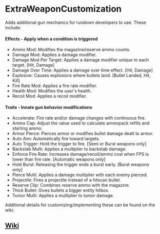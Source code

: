 # ExtraWeaponCustomization

Adds additional gun mechanics for rundown developers to use. These include:

#### Effects - Apply when a condition is triggered
- Ammo Mod: Modifies the magazine/reserve ammo counts.
- Damage Mod: Applies a damage modifier.
- Damage Mod Per Target: Applies a damage modifier unique to each target. [Hit, Damage]
- Damage Over Time: Applies a damage over time effect. [Hit, Damage]
- Explosive: Causes explosions where bullets land. [Bullet Landed, Hit, Kill]
- Fire Rate Mod: Applies a fire rate modifier.
- Health Mod: Modifies the user's health.
- Recoil Mod: Applies a recoil modifier.

#### Traits - Innate gun behavior modifications
- Accelerate: Fire rate and/or damage changes with continuous fire.
- Ammo Cap: Adjust the value used to calculate ammopack refills and starting ammo.
- Armor Pierce: Pierces armor or modifies bullet damage dealt to armor.
- Auto Aim: Automatically fire toward targets.
- Auto Trigger: Hold the trigger to fire. [Semi or Burst weapons only]
- Backstab Multi: Applies a multiplier to backstab damage.
- Enforce Fire Rate: Increases damage/recoil/ammo cost when FPS is lower than fire rate. [Automatic weapons only]
- Hold Burst: Releasing the trigger ends a burst early. [Burst weapons only]
- Pierce Multi: Applies a damage multiplier with each enemy pierced.
- Projectile: Fires a projectile instead of a hitscan bullet.
- Reserve Clip: Combines reserve ammo with the magazine.
- Thick Bullet: Gives bullets a bigger entity hitbox.
- Tumor Multi: Applies a multiplier to tumor damage.

Additional details for customizing/implementing these can be found on the wiki:

## [Wiki](https://github.com/Dinorush/ExtraWeaponCustomization/wiki)
